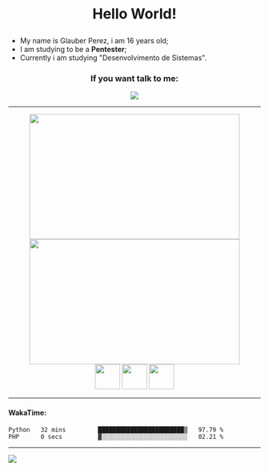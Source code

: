 # <p align="center"> Hello World! </p>

- My name is Glauber Perez, i am 16 years old;
- I am studying to be a **Pentester**;
- Currently i am studying "Desenvolvimento de Sistemas".


### <p align="center">  If you want talk to me: </p>
<div align="center">
<a href="mailto:glauber2070.20@gmail.com"><img src="https://img.shields.io/badge/Gmail-D14836?style=for-the-badge&logo=gmail&logoColor=white"/></a>
</div>

---
<div align="center">
 <a href="#">
<img height="250px" width="420px" src="https://github-readme-stats.vercel.app/api?username=glauberperez&theme=chartreuse-dark&count_private=1&include_all_commits=1&hide_border=1&show_icons=true&count_private=false">
</a>
<a href="#">
<img height="250px" width="420px" src="https://github-readme-stats.vercel.app/api/top-langs/?username=glauberperez&layout=compact&hide_border=1&theme=chartreuse-dark&hide=html,css">
</a>
</div>

<div align="center">
  <a href="#"><img height="50px" width="50px" src="https://cdn.jsdelivr.net/gh/devicons/devicon/icons/javascript/javascript-original.svg"/></a>
  <a href="#"><img height="50px" width="50px" src="https://cdn.jsdelivr.net/gh/devicons/devicon/icons/java/java-original.svg" /></a>
  <a href="#"><img height="50px" width="50px" src="https://cdn.jsdelivr.net/gh/devicons/devicon/icons/python/python-original.svg"/></a>
</div>


---
#### WakaTime:
<!--START_SECTION:waka-->

```text
Python   32 mins         ████████████████████████▒   97.79 %
PHP      0 secs          ▓░░░░░░░░░░░░░░░░░░░░░░░░   02.21 %
```

<!--END_SECTION:waka-->
---
<a href="#">
  <img src="https://raw.githubusercontent.com/glauberperez/glauberperez/output/github-contribution-grid-snake.svg"></img>
</a>

